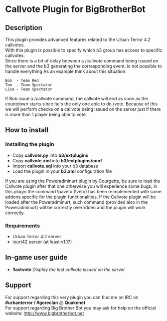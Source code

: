 Callvote Plugin for BigBrotherBot
=================================

## Description

This plugin provides advanced features related to the Urban Terror 4.2 callvotes.<br />
With this plugin is possible to specify which b3 group has access to specific callvotes.<br />
Since there is a bit of delay between a /callvote command being issued on the server and the b3 generating the corresponding event, is not possible to handle everything
As an example think about this situation:

    Bob  - Team Red
    Tom  - Team Spectator
    Lisa - Team Spectator
 
If Bob issue a /callvote command, the callvote will end as soon as the countdown starts since he's the only one able to do /vote. 
Because of this we will perform checks on a callvote being issued on the server just if there is more than 1 player being able to vote.

## How to install

### Installing the plugin

* Copy **callvote.py** into **b3/extplugins**
* Copy **callvote.xml** into **b3/extplugins/conf**
* Import **callvote.sql** into your b3 database
* Load the plugin in your **b3.xml** configuration file

If you are using the Poweradminurt plugin by Courgette, be sure to load the Callvote plugin after that one otherwise you will experience some bugs; in this plugin the command 
!paveto (!veto) has been reimplemented with some addons specific for the plugin functionalities. If the Callvote plugin will be loaded after the Poweradminurt, such command (provided
also in the Poweradminurt) will be correctly overridden and the plugin will work correctly.

### Requirements

* Urban Terror 4.2 server
* iourt42 parser (at least v1.17)

## In-game user guide

* **!lastvote** *Display the last callvote issued on the server*

## Support

For support regarding this very plugin you can find me on IRC on **#urbanterror / #goreclan** @ **Quakenet**<br>
For support regarding Big Brother Bot you may ask for help on the official website: http://www.bigbrotherbot.net